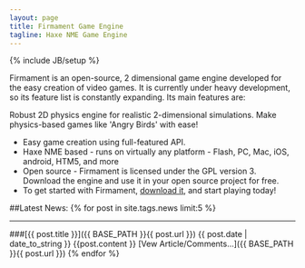 ```yaml
---
layout: page
title: Firmament Game Engine
tagline: Haxe NME Game Engine
---
```

{% include JB/setup %}

Firmament is an open-source, 2 dimensional game engine developed for the easy creation of video games. It is currently under heavy development, so its feature list is constantly expanding. Its main features are:

Robust 2D physics engine for realistic 2-dimensional simulations. Make physics-based games like 'Angry Birds' with ease!
* Easy game creation using full-featured API.
* Haxe NME based - runs on virtually any platform - Flash, PC, Mac, iOS, android, HTM5, and more
* Open source - Firmament is licensed under the GPL version 3. Download the engine and use it in your open source project for free.
* To get started with Firmament, [download it](downloads.html), and start playing today! 

##Latest News:
{% for post in site.tags.news limit:5 %}
<hr>

###[{{ post.title }}]({{ BASE_PATH }}{{ post.url }})
{{ post.date | date_to_string }} 
{{post.content }}
[Vew Article/Comments...]({{ BASE_PATH }}{{ post.url }})
{% endfor %}


